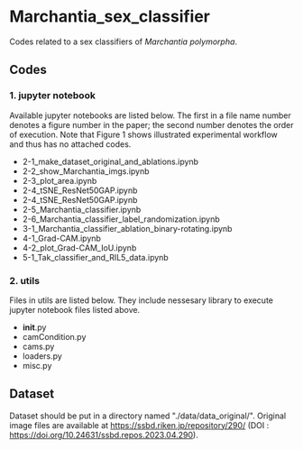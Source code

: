 # Marchantia_sex_classifier
Codes related to a sex classifiers of *Marchantia polymorpha*.

## Codes
### 1. jupyter notebook

Available jupyter notebooks are listed below. The first in a file name number denotes a figure number in the paper; the second number denotes the order of execution. Note that Figure 1 shows illustrated experimental workflow and thus has no attached codes.

* 2-1_make_dataset_original_and_ablations.ipynb
* 2-2_show_Marchantia_imgs.ipynb
* 2-3_plot_area.ipynb
* 2-4_tSNE_ResNet50GAP.ipynb
* 2-4_tSNE_ResNet50GAP.ipynb
* 2-5_Marchantia_classifier.ipynb
* 2-6_Marchantia_classifier_label_randomization.ipynb
* 3-1_Marchantia_classifier_ablation_binary-rotating.ipynb
* 4-1_Grad-CAM.ipynb
* 4-2_plot_Grad-CAM_IoU.ipynb
* 5-1_Tak_classifier_and_RIL5_data.ipynb


### 2. utils

Files in utils are listed below. They include nessesary library to execute jupyter notebook files listed above.
* __init__.py
* camCondition.py
* cams.py
* loaders.py
* misc.py


## Dataset

Dataset should be put in a directory named "./data/data_original/".
Original image files are available at https://ssbd.riken.jp/repository/290/ (DOI : https://doi.org/10.24631/ssbd.repos.2023.04.290).

